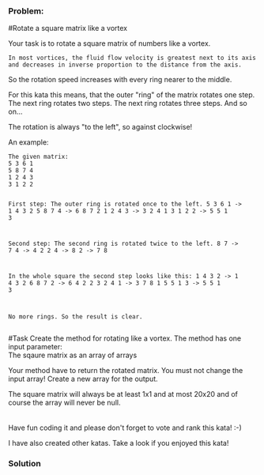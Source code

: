 ### Problem:
<p>#Rotate a square matrix like a vortex</p>
<p>Your task is to rotate a square matrix of numbers like a vortex. </p>
<pre><code>In most vortices, the fluid flow velocity is greatest next to its axis and decreases in inverse proportion to the distance from the axis.</code></pre><p>So the rotation speed increases with every ring nearer to the middle.</p>
<p>For this kata this means, that the outer &quot;ring&quot; of the matrix rotates one step. The next ring rotates two steps. The next ring rotates three steps. And so on...</p>
<p>The rotation is always &quot;to the left&quot;, so against clockwise!<br></p>
<p>An example:</p>
<pre><code>The given matrix:
5 3 6 1
5 8 7 4
1 2 4 3
3 1 2 2

First step:
The outer ring is rotated once to the left.
5 3 6 1  -&gt;  1 4 3 2
5 8 7 4  -&gt;  6 8 7 2
1 2 4 3  -&gt;  3 2 4 1
3 1 2 2  -&gt;  5 5 1 3

Second step:
The second ring is rotated twice to the left.
8 7 -&gt; 7 4 -&gt; 4 2
2 4 -&gt; 8 2 -&gt; 7 8 

In the whole square the second step looks like this:
1 4 3 2  -&gt;  1 4 3 2
6 8 7 2  -&gt;  6 4 2 2
3 2 4 1  -&gt;  3 7 8 1
5 5 1 3  -&gt;  5 5 1 3

No more rings. So the result is clear.
</code></pre><p>#Task
Create the method for rotating like a vortex.
The method has one input parameter:<br>
The sqaure matrix as an array of arrays <br></p>
<p>Your method have to return the rotated matrix. You must not change the input array! Create a new array for the output.</p>
<p>The square matrix will always be at least 1x1 and at most 20x20 and of course the array will never be null.
<br><br><br>
Have fun coding it and please don&apos;t forget to vote and rank this kata! :-) </p>
<p>I have also created other katas. Take a look if you enjoyed this kata!</p>

### Solution